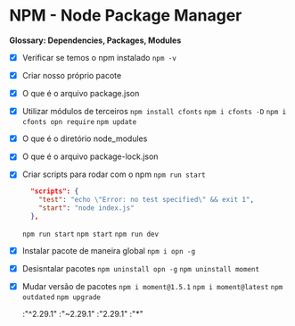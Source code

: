 # NPM - Node Package Manager

__Glossary: Dependencies, Packages, Modules__

- [x] Verificar se temos o npm instalado `npm -v`
- [x] Criar nosso próprio pacote
- [x] O que é o arquivo package.json
- [x] Utilizar módulos de terceiros
  `npm install cfonts`
  `npm i cfonts -D`
  `npm i cfonts opn require`
  `npm update`
- [x] O que é o diretório node_modules
- [x] O que é o arquivo package-lock.json
- [x] Criar scripts para rodar com o npm
  `npm run start`

  ```json
    "scripts": {
      "test": "echo \"Error: no test specified\" && exit 1",
      "start": "node index.js"
    },
  ```

  `npm run start`
  `npm start`
  `npm run dev`

- [x] Instalar pacote de maneira global
  `npm i opn -g`

- [x] Desisntalar pacotes
  `npm uninstall opn -g`
  `npm uninstall moment`

- [x] Mudar versão de pacotes
  `npm i moment@1.5.1`
  `npm i moment@latest`
  `npm outdated`
  `npm upgrade`

  :"^2.29.1"
  :"~2.29.1"
  :"2.29.1"
  :"*"

